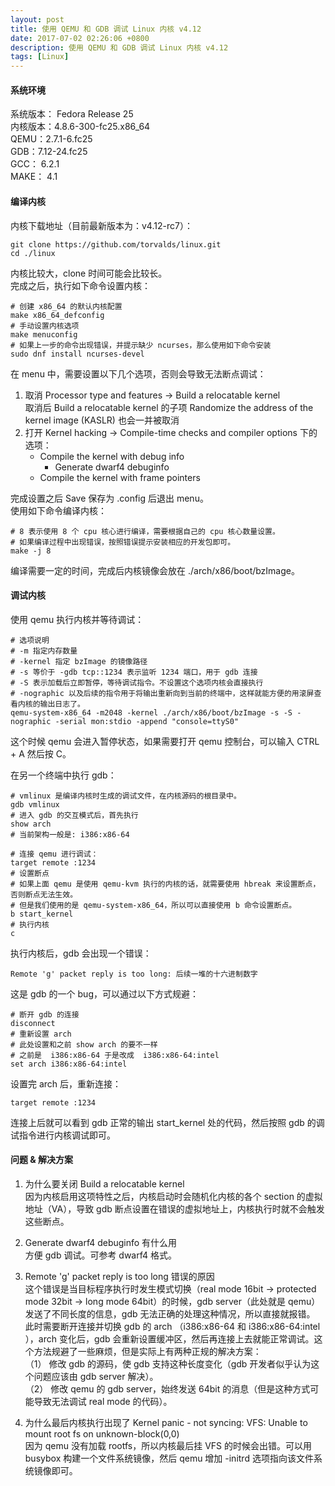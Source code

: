 ```yaml
---
layout: post
title: 使用 QEMU 和 GDB 调试 Linux 内核 v4.12
date: 2017-07-02 02:26:06 +0800
description: 使用 QEMU 和 GDB 调试 Linux 内核 v4.12
tags: [Linux]
---
```

 

#### 系统环境
系统版本： Fedora Release 25  
内核版本：4.8.6-300-fc25.x86\_64  
QEMU：2.7.1-6.fc25  
GDB：7.12-24.fc25  
GCC： 6.2.1  
MAKE： 4.1  

#### 编译内核
内核下载地址（目前最新版本为：v4.12-rc7）：
```
git clone https://github.com/torvalds/linux.git
cd ./linux
```
内核比较大，clone 时间可能会比较长。  
完成之后，执行如下命令设置内核：
```
# 创建 x86_64 的默认内核配置
make x86_64_defconfig
# 手动设置内核选项
make menuconfig
# 如果上一步的命令出现错误，并提示缺少 ncurses，那么使用如下命令安装
sudo dnf install ncurses-devel
```
在 menu 中，需要设置以下几个选项，否则会导致无法断点调试：
1. 取消 Processor type and features -> Build a relocatable kernel  
    取消后 Build a relocatable kernel 的子项 Randomize the address of the kernel image (KASLR)  也会一并被取消
2. 打开 Kernel hacking -> Compile-time checks and compiler options 下的选项：
    - Compile the kernel with debug info
       - Generate dwarf4 debuginfo
    - Compile the kernel with frame pointers

完成设置之后 Save 保存为 .config 后退出 menu。  
使用如下命令编译内核：
```
# 8 表示使用 8 个 cpu 核心进行编译，需要根据自己的 cpu 核心数量设置。
# 如果编译过程中出现错误，按照错误提示安装相应的开发包即可。
make -j 8
```
编译需要一定的时间，完成后内核镜像会放在 ./arch/x86/boot/bzImage。

#### 调试内核
使用 qemu 执行内核并等待调试：
```
# 选项说明
# -m 指定内存数量
# -kernel 指定 bzImage 的镜像路径
# -s 等价于 -gdb tcp::1234 表示监听 1234 端口，用于 gdb 连接
# -S 表示加载后立即暂停，等待调试指令。不设置这个选项内核会直接执行
# -nographic 以及后续的指令用于将输出重新向到当前的终端中，这样就能方便的用滚屏查看内核的输出日志了。
qemu-system-x86_64 -m2048 -kernel ./arch/x86/boot/bzImage -s -S -nographic -serial mon:stdio -append "console=ttyS0"
```
这个时候 qemu 会进入暂停状态，如果需要打开 qemu 控制台，可以输入 CTRL + A  然后按 C。  

在另一个终端中执行 gdb：
```
# vmlinux 是编译内核时生成的调试文件，在内核源码的根目录中。
gdb vmlinux
# 进入 gdb 的交互模式后，首先执行
show arch
# 当前架构一般是: i386:x86-64

# 连接 qemu 进行调试：
target remote :1234
# 设置断点
# 如果上面 qemu 是使用 qemu-kvm 执行的内核的话，就需要使用 hbreak 来设置断点，否则断点无法生效。
# 但是我们使用的是 qemu-system-x86_64，所以可以直接使用 b 命令设置断点。
b start_kernel
# 执行内核
c
```
执行内核后，gdb 会出现一个错误：
```
Remote 'g' packet reply is too long: 后续一堆的十六进制数字
```
这是 gdb 的一个 bug，可以通过以下方式规避：
```
# 断开 gdb 的连接
disconnect
# 重新设置 arch
# 此处设置和之前 show arch 的要不一样
# 之前是  i386:x86-64 于是改成  i386:x86-64:intel
set arch i386:x86-64:intel
```
设置完 arch 后，重新连接：
```
target remote :1234
```
连接上后就可以看到 gdb 正常的输出 start\_kernel 处的代码，然后按照 gdb 的调试指令进行内核调试即可。

#### 问题 & 解决方案
1. 为什么要关闭 Build a relocatable kernel   
    因为内核启用这项特性之后，内核启动时会随机化内核的各个 section 的虚拟地址（VA），导致 gdb 断点设置在错误的虚拟地址上，内核执行时就不会触发这些断点。  

2.  Generate dwarf4 debuginfo 有什么用  
    方便 gdb 调试。可参考 dwarf4 格式。

3. Remote 'g' packet reply is too long 错误的原因  
    这个错误是当目标程序执行时发生模式切换（real mode 16bit -> protected mode 32bit -> long mode 64bit）的时候，gdb server（此处就是 qemu）发送了不同长度的信息，gdb 无法正确的处理这种情况，所以直接就报错。  
    此时需要断开连接并切换 gdb 的 arch （i386:x86-64 和 i386:x86-64:intel ），arch 变化后，gdb 会重新设置缓冲区，然后再连接上去就能正常调试。这个方法规避了一些麻烦，但是实际上有两种正规的解决方案：  
    （1） 修改 gdb 的源码，使 gdb 支持这种长度变化（gdb 开发者似乎认为这个问题应该由 gdb server 解决）。  
    （2） 修改 qemu 的 gdb server，始终发送 64bit 的消息（但是这种方式可能导致无法调试 real mode 的代码）。  

4. 为什么最后内核执行出现了 Kernel panic - not syncing: VFS: Unable to mount root fs on unknown-block(0,0)  
    因为 qemu 没有加载 rootfs，所以内核最后挂 VFS 的时候会出错。可以用 busybox 构建一个文件系统镜像，然后 qemu 增加 -initrd 选项指向该文件系统镜像即可。
